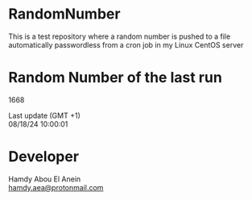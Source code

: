 # RandomNumber    
This is a test repository where a random number is pushed to a file automatically passwordless from a cron job in my Linux CentOS server    
# Random Number of the last run   
1668
      
Last update (GMT +1)    
08/18/24 10:00:01
# Developer    
Hamdy Abou El Anein   
hamdy.aea@protonmail.com
